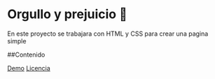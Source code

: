 # Orgullo y prejuicio 🥇

En este proyecto se trabajara con HTML y CSS para crear una pagina simple


##Contenido

[Demo](#demo)
[Licencia](#licencia)

